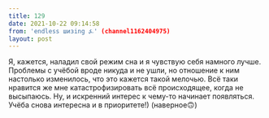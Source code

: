 ```yaml
---
title: 129
date: 2021-10-22 09:14:58
from: 'endless шизing ⍼' (channel1162404975)
layout: post
---
```


Я, кажется, наладил свой режим сна и я чувствую себя намного лучше. Проблемы с учёбой вроде никуда и не ушли, но отношение к ним настолько изменилось, что это кажется такой мелочью. Всё таки нравится же мне катастрофизировать всё происходящее, когда не высыпаюсь.
Ну, и искренний интерес к чему-то начинает появляться. Учёба снова интересна и в приоритете!) (наверное🙃)
